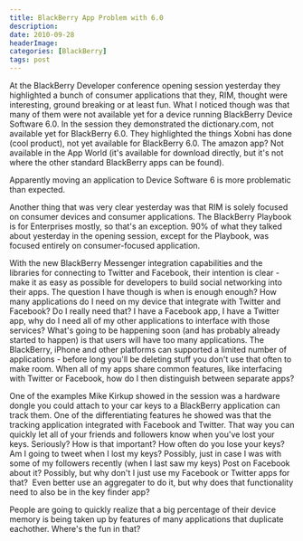 ```yaml
---
title: BlackBerry App Problem with 6.0
description: 
date: 2010-09-28
headerImage: 
categories: [BlackBerry]
tags: post
---
```


At the BlackBerry Developer conference opening session yesterday they highlighted a bunch of consumer applications that they, RIM, thought were interesting, ground breaking or at least fun. What I noticed though was that many of them were not available yet for a device running BlackBerry Device Software 6.0. In the session they demonstrated the dictionary.com, not available yet for BlackBerry 6.0. They highlighted the things Xobni has done (cool product), not yet available for BlackBerry 6.0. The amazon app? Not available in the App World (it's available for download directly, but it's not where the other standard BlackBerry apps can be found).

Apparently moving an application to Device Software 6 is more problematic than expected. 

Another thing that was very clear yesterday was that RIM is solely focused on consumer devices and consumer applications. The BlackBerry Playbook is for Enterprises mostly, so that's an exception. 90% of what they talked about yesterday in the opening session, except for the Playbook, was focused entirely on consumer-focused application.

With the new BlackBerry Messenger integration capabilities and the libraries for connecting to Twitter and Facebook, their intention is clear - make it as easy as possible for developers to build social networking into their apps. The question I have though is when is enough enough? How many applications do I need on my device that integrate with Twitter and Facebook? Do I really need that? I have a Facebook app, I have a Twitter app, why do I need all of my other applications to interface with those services? What's going to be happening soon (and has probably already started to happen) is that users will have too many applications. The BlackBerry, iPhone and other platforms can supported a limited number of applications - before long you'll be deleting stuff you don't use that often to make room. When all of my apps share common features, like interfacing with Twitter or Facebook, how do I then distinguish between separate apps?

One of the examples Mike Kirkup showed in the session was a hardware dongle you could attach to your car keys to a BlackBerry application can track them. One of the differentiating features he showed was that the tracking application integrated with Facebook and Twitter. That way you can quickly let all of your friends and followers know when you've lost your keys. Seriously? How is that important? How often do you lose your keys? Am I going to tweet when I lost my keys? Possibly, just in case I was with some of my followers recently (when I last saw my keys) Post on Facebook about it? Possibly, but why don't I just use my Facebook or Twitter apps for that?  Even better use an aggregater to do it, but why does that functionality need to also be in the key finder app?

People are going to quickly realize that a big percentage of their device memory is being taken up by features of many applications that duplicate eachother. Where's the fun in that?